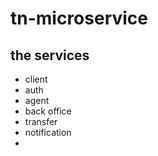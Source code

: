 # tn-microservice

## the services
* client
* auth
* agent
* back office
* transfer
* notification
* 
